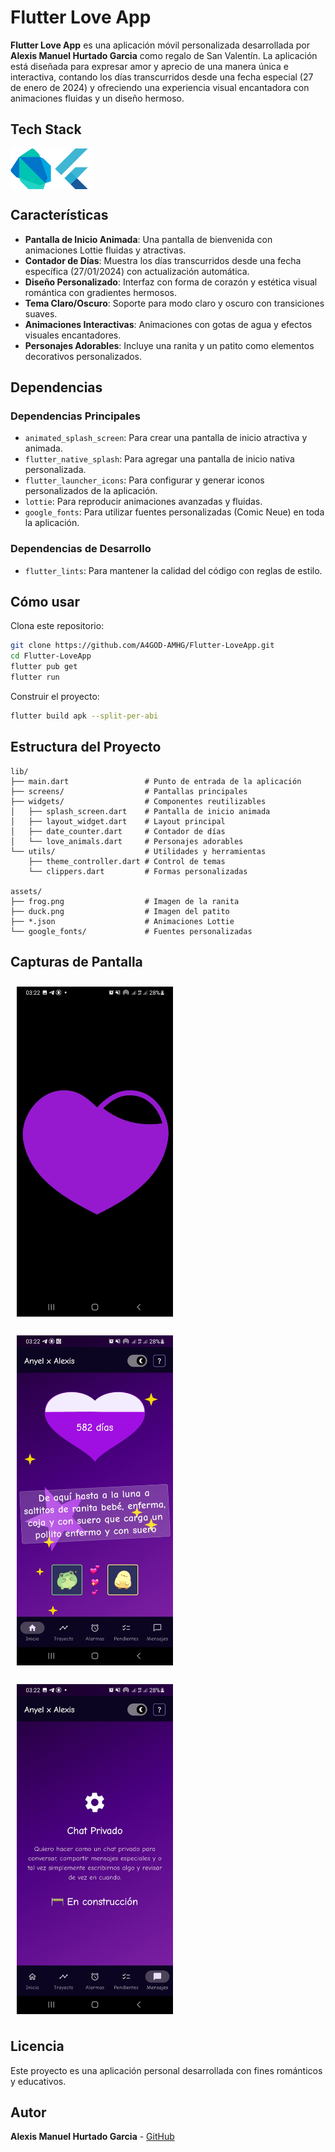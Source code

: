 # Flutter Love App
**Flutter Love App** es una aplicación móvil personalizada desarrollada por **Alexis Manuel Hurtado Garcia** como regalo de San Valentín. La aplicación está diseñada para expresar amor y aprecio de una manera única e interactiva, contando los días transcurridos desde una fecha especial (27 de enero de 2024) y ofreciendo una experiencia visual encantadora con animaciones fluidas y un diseño hermoso.

## Tech Stack
<div style="display: flex; align-items: center;">
  <img src="https://raw.githubusercontent.com/A4GOD-AMHG/Utils-for-repos/refs/heads/main/icons/dart/dart-original.svg" alt="dart" width="65" height="65" />
  <img src="https://raw.githubusercontent.com/A4GOD-AMHG/Utils-for-repos/refs/heads/main/icons/flutter/flutter-original.svg" alt="flutter" width="65" height="65" />
</div>

## Características
- **Pantalla de Inicio Animada**: Una pantalla de bienvenida con animaciones Lottie fluidas y atractivas.
- **Contador de Días**: Muestra los días transcurridos desde una fecha específica (27/01/2024) con actualización automática.
- **Diseño Personalizado**: Interfaz con forma de corazón y estética visual romántica con gradientes hermosos.
- **Tema Claro/Oscuro**: Soporte para modo claro y oscuro con transiciones suaves.
- **Animaciones Interactivas**: Animaciones con gotas de agua y efectos visuales encantadores.
- **Personajes Adorables**: Incluye una ranita y un patito como elementos decorativos personalizados.

## Dependencias
### Dependencias Principales
- `animated_splash_screen`: Para crear una pantalla de inicio atractiva y animada.
- `flutter_native_splash`: Para agregar una pantalla de inicio nativa personalizada.
- `flutter_launcher_icons`: Para configurar y generar iconos personalizados de la aplicación.
- `lottie`: Para reproducir animaciones avanzadas y fluidas.
- `google_fonts`: Para utilizar fuentes personalizadas (Comic Neue) en toda la aplicación.

### Dependencias de Desarrollo
- `flutter_lints`: Para mantener la calidad del código con reglas de estilo.

## Cómo usar
   Clona este repositorio:
   ```bash
   git clone https://github.com/A4GOD-AMHG/Flutter-LoveApp.git
   cd Flutter-LoveApp
   flutter pub get
   flutter run
   ```
   Construir el proyecto:
   ```bash
   flutter build apk --split-per-abi
   ```

## Estructura del Proyecto
```
lib/
├── main.dart                 # Punto de entrada de la aplicación
├── screens/                  # Pantallas principales
├── widgets/                  # Componentes reutilizables
│   ├── splash_screen.dart    # Pantalla de inicio animada
│   ├── layout_widget.dart    # Layout principal
│   ├── date_counter.dart     # Contador de días
│   └── love_animals.dart     # Personajes adorables
└── utils/                    # Utilidades y herramientas
    ├── theme_controller.dart # Control de temas
    └── clippers.dart         # Formas personalizadas

assets/
├── frog.png                  # Imagen de la ranita
├── duck.png                  # Imagen del patito
├── *.json                    # Animaciones Lottie
└── google_fonts/             # Fuentes personalizadas
```

## Capturas de Pantalla
<div align="center" style="display: flex; gap: 10px; flex-wrap: wrap; margin: 10px 0;">
  <img src="./screenshots/splash_screen.jpg" alt="Mobile" style="width: 250px; margin: 10px;"/>
  <img src="./screenshots/home_screen.jpg" alt="iPad" style="width: 250px; margin: 10px;"/>
  <img src="./screenshots/messages_screen.jpg" alt="Desktop" style="width: 250px; margin: 10px; max-width: 100%;"/>
</div>

## Licencia
Este proyecto es una aplicación personal desarrollada con fines románticos y educativos.

## Autor
**Alexis Manuel Hurtado Garcia** - [GitHub](https://github.com/A4GOD-AMHG)